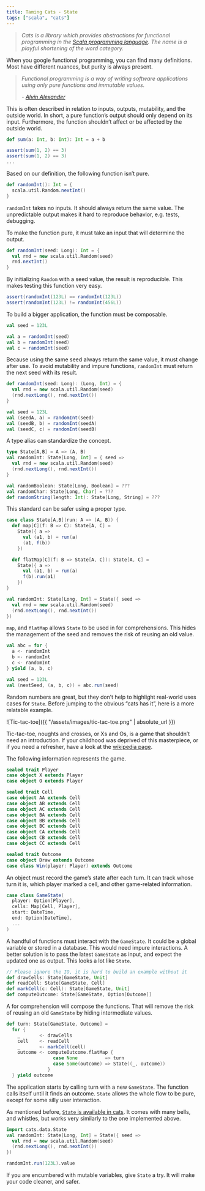 ```yaml
---
title: Taming Cats - State
tags: ["scala", "cats"]
---
```


> *Cats is a library which provides abstractions for functional programming in the [Scala programming language](https://scala-lang.org/). The name is a playful shortening of the word category.*

When you google functional programming, you can find many definitions. Most have different nuances, but purity is always present.

> *Functional programming is a way of writing software applications using only pure functions and immutable values.*
>
> *- [Alvin Alexander](https://alvinalexander.com/scala/fp-book/what-is-functional-programming)*

This is often described in relation to inputs, outputs, mutability, and the outside world. In short, a pure function’s output should only depend on its input. Furthermore, the function shouldn’t affect or be affected by the outside world.

```scala
def sum(a: Int, b: Int): Int = a + b

assert(sum(1, 2) == 3)
assert(sum(1, 2) == 3)
...
```

Based on our definition, the following function isn’t pure.

```scala
def randomInt(): Int = {
  scala.util.Random.nextInt()
}
```

`randomInt` takes no inputs. It should always return the same value. The unpredictable output makes it hard to reproduce behavior, e.g. tests, debugging.

To make the function pure, it must take an input that will determine the output.

```scala
def randomInt(seed: Long): Int = {
  val rnd = new scala.util.Random(seed)
  rnd.nextInt()
}
```

By initializing `Random` with a seed value, the result is reproducible. This makes testing this function very easy.

```scala
assert(randomInt(123L) == randomInt(123L))
assert(randomInt(123L) != randomInt(456L))
```

To build a bigger application, the function must be composable.

```scala
val seed = 123L

val a = randomInt(seed)
val b = randomInt(seed)
val c = randomInt(seed)
```

Because using the same seed always return the same value, it must change after use. To avoid mutability and impure functions, `randomInt` must return the next seed with its result.

```scala
def randomInt(seed: Long): (Long, Int) = {
  val rnd = new scala.util.Random(seed)
  (rnd.nextLong(), rnd.nextInt())
}

val seed = 123L
val (seedA, a) = randomInt(seed)
val (seedB, b) = randomInt(seedA)
val (seedC, c) = randomInt(seedB)
```

A type alias can standardize the concept.

```scala
type State[A,B] = A => (A, B)
val randomInt: State[Long, Int] = { seed =>
  val rnd = new scala.util.Random(seed)
  (rnd.nextLong(), rnd.nextInt())
}

val randomBoolean: State[Long, Boolean] = ???
val randomChar: State[Long, Char] = ???
def randomString(length: Int): State[Long, String] = ???
```

This standard can be safer using a proper type.

```scala
case class State[A,B](run: A => (A, B)) {
  def map[C](f: B => C): State[A, C] =
    State({ a =>
      val (a1, b) = run(a)
      (a1, f(b))
    })

  def flatMap[C](f: B => State[A, C]): State[A, C] =
    State({ a =>
      val (a1, b) = run(a)
      f(b).run(a1)
    })
}

val randomInt: State[Long, Int] = State({ seed =>
  val rnd = new scala.util.Random(seed)
  (rnd.nextLong(), rnd.nextInt())
})
```

`map`, and `flatMap` allows `State` to be used in for comprehensions. This hides the management of the seed and removes the risk of reusing an old value.

```scala
val abc = for {
  a <- randomInt
  b <- randomInt
  c <- randomInt
} yield (a, b, c)

val seed = 123L
val (nextSeed, (a, b, c)) = abc.run(seed)
```

Random numbers are great, but they don’t help to highlight real-world uses cases for `State`. Before jumping to the obvious “cats has it”, here is a more relatable example.

![Tic-tac-toe]({{ "/assets/images/tic-tac-toe.png" | absolute_url }})

Tic-tac-toe, noughts and crosses, or Xs and Os, is a game that shouldn’t need an introduction. If your childhood was deprived of this masterpiece, or if you need a refresher, have a look at the [wikipedia page](https://en.wikipedia.org/wiki/Tic-tac-toe).

The following information represents the game.

```scala
sealed trait Player
case object X extends Player
case object O extends Player

sealed trait Cell
case object AA extends Cell
case object AB extends Cell
case object AC extends Cell
case object BA extends Cell
case object BB extends Cell
case object BC extends Cell
case object CA extends Cell
case object CB extends Cell
case object CC extends Cell

sealed trait Outcome
case object Draw extends Outcome
case class Win(player: Player) extends Outcome
```

An object must record the game’s state after each turn. It can track whose turn it is, which player marked a cell, and other game-related information.

```scala
case class GameState(
  player: Option[Player],
  cells: Map[Cell, Player],
  start: DateTime,
  end: Option[DateTime],
  ...
)
```

A handful of functions must interact with the `GameState`. It could be a global variable or stored in a database. This would need impure interactions. A better solution is to pass the latest `GameState` as input, and expect the updated one as output. This looks a lot like `State`.

```scala
// Please ignore the IO, it is hard to build an example without it
def drawCells: State[GameState, Unit]
def readCell: State[GameState, Cell]
def markCell(c: Cell): State[GameState, Unit]
def computeOutcome: State[GameState, Option[Outcome]]
```

A for comprehension will compose the functions. That will remove the risk of reusing an old `GameState` by hiding intermediate values.

```scala
def turn: State[GameState, Outcome] =
  for {
    _       <- drawCells
    cell    <- readCell
    _       <- markCell(cell)
    outcome <- computeOutcome.flatMap {
                 case None          => turn
                 case Some(outcome) => State((_, outcome))
               }
  } yield outcome
```

The application starts by calling turn with a new `GameState`. The function calls itself until it finds an outcome. `State` allows the whole flow to be pure, except for some silly user interaction.

As mentioned before, [`State` is available in cats](https://typelevel.org/cats/datatypes/state.html). It comes with many bells, and whistles, but works very similarly to the one implemented above.

```scala
import cats.data.State
val randomInt: State[Long, Int] = State({ seed =>
  val rnd = new scala.util.Random(seed)
  (rnd.nextLong(), rnd.nextInt())
})

randomInt.run(123L).value
```

If you are encumbered with mutable variables, give `State` a try. It will make your code cleaner, and safer.
